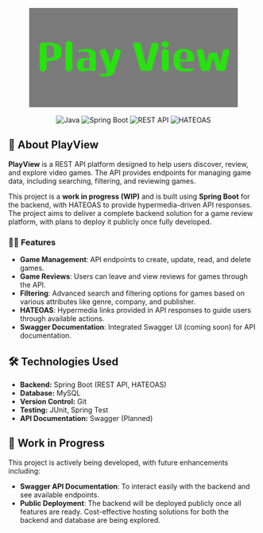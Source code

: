<div align="center">

![Play View Banner](https://github.com/OlavoMDSilva/Play-View/blob/main/PlayViewBanner.png?raw=true)

![Java](https://img.shields.io/badge/Java-green)
![Spring Boot](https://img.shields.io/badge/Spring%20boot-dark_green)
![REST API](https://img.shields.io/badge/REST-green)
![HATEOAS](https://img.shields.io/badge/HATEOAS-blue)

</div>

## 📌 About PlayView

**PlayView** is a REST API platform designed to help users discover, review, and explore video games. The API provides endpoints for managing game data, including searching, filtering, and reviewing games.

This project is a **work in progress (WIP)** and is built using **Spring Boot** for the backend, with HATEOAS to provide hypermedia-driven API responses. The project aims to deliver a complete backend solution for a game review platform, with plans to deploy it publicly once fully developed.

### 🧑‍💻 Features

- **Game Management**: API endpoints to create, update, read, and delete games.
- **Game Reviews**: Users can leave and view reviews for games through the API.
- **Filtering**: Advanced search and filtering options for games based on various attributes like genre, company, and publisher.
- **HATEOAS**: Hypermedia links provided in API responses to guide users through available actions.
- **Swagger Documentation**: Integrated Swagger UI (coming soon) for API documentation.

## 🛠️ Technologies Used

- **Backend:** Spring Boot (REST API, HATEOAS)
- **Database:** MySQL
- **Version Control:** Git
- **Testing:** JUnit, Spring Test
- **API Documentation:** Swagger (Planned)

## 🚧 Work in Progress

This project is actively being developed, with future enhancements including:

- **Swagger API Documentation**: To interact easily with the backend and see available endpoints.
- **Public Deployment**: The backend will be deployed publicly once all features are ready. Cost-effective hosting solutions for both the backend and database are being explored.
